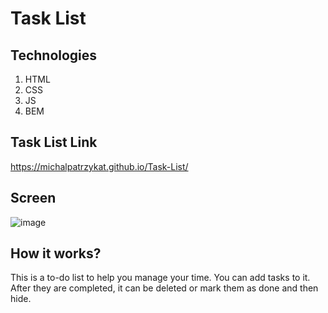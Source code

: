 # Task List

## Technologies
1. HTML
2. CSS
3. JS
4. BEM

## Task List Link

https://michalpatrzykat.github.io/Task-List/


## Screen


![image](https://zapodaj.net/images/38967d756055b.png)

## How it works?

This is a to-do list to help you manage your time. You can add tasks to it. After they are completed, it can be deleted or mark them as done and then hide.

